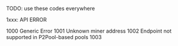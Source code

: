 TODO: use these codes everywhere

1xxx: API ERROR

1000	Generic Error
1001	Unknown miner address
1002	Endpoint not supported in P2Pool-based pools
1003	
